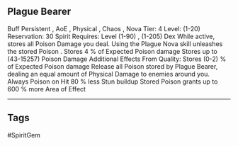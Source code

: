 ## Plague Bearer
Buff
Persistent , AoE , Physical , Chaos , Nova
Tier: 4
Level: (1-20)
Reservation: 30 Spirit
Requires: Level (1-90) , (1-205) Dex
While active, stores all Poison Damage you deal. Using the Plague Nova skill unleashes the stored Poison .
Stores 4 % of Expected Poison damage
Stores up to (43-15257) Poison Damage
Additional Effects From Quality:
Stores (0-2) % of Expected Poison damage
Release all Poison stored by Plague Bearer, dealing an equal amount of Physical Damage to enemies around you.
Always Poison on Hit
80 % less Stun buildup
Stored Poison grants up to 600 % more Area of Effect

---
## Tags
#SpiritGem
